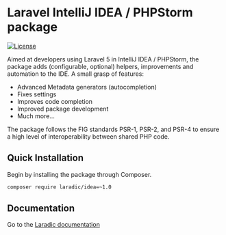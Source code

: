 Laravel IntelliJ IDEA / PHPStorm package
========================================

[![License](http://img.shields.io/badge/license-MIT-brightgreen.svg?style=flat-square)](https://tldrlegal.com/license/mit-license)

Aimed at developers using Laravel 5 in IntelliJ IDEA / PHPStorm, the package adds (configurable, optional)
helpers, improvements and automation to the IDE. A small grasp of features: 

- Advanced Metadata generators (autocompletion)
- Fixes settings
- Improves code completion
- Improved package development
- Much more...


The package follows the FIG standards PSR-1, PSR-2, and PSR-4 to ensure a high level of interoperability between shared PHP code.

Quick Installation
------------------
Begin by installing the package through Composer.

```bash
composer require laradic/idea=~1.0
```

Documentation
-------------

Go to the [Laradic documentation](https://la.radic.nl)
